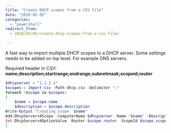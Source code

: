 ```yaml
---
title: "Create DHCP scopes from a CSV file"
date: "2020-05-05"
categories: 
  - "powershell"
redirect_from:
  - 2020/05/05/create-dhcp-scopes-from-a-csv-file/
  
---
```


A fast way to import multiple DHCP scopes to a DHCP server. Some settings needs to be added on top level. For example DNS servers.

Required header in CSV: **name;description;startrange;endrange;subnetmask;scopeid;router**

```powershell
$dhcpserver = "1.1.1.1"
$scopes = Import-Csv -Path dhcp.csv -Delimiter ";"
foreach ($scope in $scopes)
{
    $name = $scope.name
    $description = $scope.description
Write-Output "Creating scope  $name"
Add-DhcpServerv4Scope -ComputerName $dhcpserver -Name "$name" -Description "$description" -StartRange $scope.startrange -EndRange $scope.endrange -SubnetMask $scope.subnetmask -State Active -LeaseDuration 1.00:00:00
Set-DhcpServerv4OptionValue -Router $scope.router -ScopeId $scope.scopeid -ComputerName $dhcpserver
}
```
